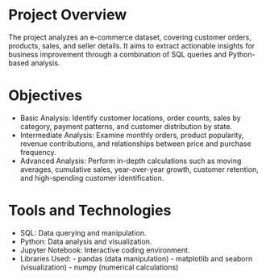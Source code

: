 # Project Overview
The project analyzes an e-commerce dataset, covering customer orders, products, sales, and seller details. It aims to extract actionable insights for business improvement through a combination of SQL queries and Python-based analysis.
# Objectives
- Basic Analysis: Identify customer locations, order counts, sales by category, payment patterns, and customer distribution by state.
- Intermediate Analysis: Examine monthly orders, product popularity, revenue contributions, and relationships between price and purchase frequency.
- Advanced Analysis: Perform in-depth calculations such as moving averages, cumulative sales, year-over-year growth, customer retention, and high-spending customer identification.
# Tools and Technologies
- SQL: Data querying and manipulation.
- Python: Data analysis and visualization.
- Jupyter Notebook: Interactive coding environment.
- Libraries Used: - pandas (data manipulation)
                  - matplotlib and seaborn (visualization)
                  - numpy (numerical calculations)
